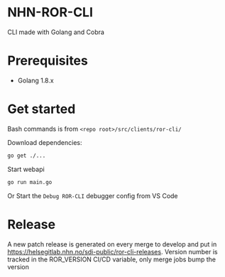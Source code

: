 # NHN-ROR-CLI
CLI made with Golang and Cobra

# Prerequisites
- Golang 1.8.x

# Get started
Bash commands is from ```<repo root>/src/clients/ror-cli/```

Download dependencies:
```bash
go get ./...
```

Start webapi
```bash
go run main.go
```

Or
Start the ```Debug ROR-CLI``` debugger config from VS Code

# Release
A new patch release is generated on every merge to develop and put in https://helsegitlab.nhn.no/sdi-public/ror-cli-releases. 
Version number is tracked in the ROR_VERSION CI/CD variable, only merge jobs bump the version


